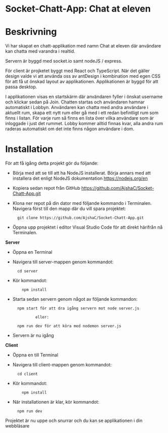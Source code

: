 # Socket-Chatt-App: Chat at eleven

# Beskrivning 
Vi har skapat en chatt-applikation med namn Chat at eleven där användare kan chatta med varandra i realtid. 

Servern är byggd med socket.io samt nodeJS / express.

För client är projketet byggt med React och TypeScript. När det gäller design valde vi att använda oss av antDesign i kombination med egen CSS för att få ut önskad layout av applikationen. Applikationen är byggd för att passa desktop.

I applikationen visas en startskärm där användaren fyller i önskat username och klickar sedan på Join. Chatten startas och användaren hamnar automatiskt i Lobbyn.
Användaren kan chatta med andra användare i aktuellt rum, skapa ett nytt rum eller gå med i ett redan befintligt rum som finns i listan.
För varje rum så finns en lista över vilka användare som är inloggade i just det rummet.
Lobby kommer alltid finnas kvar, alla andra rum raderas automatiskt om det inte finns någon användare i dom.


# Installation
För att få igång detta projekt gör du följande:

- Börja med att se till att ha NodeJS installerat. Börja annars med att installera det enligt NodeJS dokumentation https://nodejs.org/en

- Kopiera sedan repot från GitHub https://github.com/AjshaC/Socket-Chatt-App.git

- Klona ner repot på din dator med följande kommando i Terminalen. Navigera först till den mapp där du vill spara projektet:  

        git clone https://github.com/AjshaC/Socket-Chatt-App.git

- Öppna upp projektet i editor Visual Studio Code för att direkt härifrån nå Terminalen.



**Server**

- Öppna en Terminal
  
- Navigera till server-mappen genom kommandot:
   
        cd server

- Kör kommandot:
  
          npm install

- Starta sedan servern genom något av följande kommandon:
  
        npm start för att dra igång servern mot node server.js

                eller: 

        npm run dev för att köra med nodemon server.js

- Servern är nu igång



**Client**

- Öppna en till Terminal

- Navigera till client-mappen genom kommandot:
  
        cd client

- Kör kommandot:
  
          npm install

- När installationen är klar, kör kommandot:
  
        npm run dev

Projektet är nu uppe och snurrar och du kan se applikationen i din webbläsare
